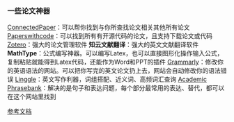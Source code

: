 ### 一些论文神器

[ConnectedPaper](https://www.connectedpapers.com/)：可以帮你找到与你所查找论文相关其他所有论文
[Paperswithcode](https://paperswithcode.com/)：可以找到所有有开源代码的论文，且支持下载论文或代码
[Zotero](https://www.zotero.org/)：强大的论文管理软件
**知云文献翻译**：强大的英文文献翻译软件
**MathType**：公式编写神器。可以编写Latex，也可以直接图形化操作输入公式，复制粘贴就能得到Latex代码，还能作为Word和PPT的插件
[Grammarly](https://www.grammarly.com/)：修改你的英语语法的网站。可以把你写完的英文论文扔上去，网站会自动修改你的语法错误
[Linggle](https://www.linggle.com/)：英文写作利器，词组搭配、近义词、高频词汇查询
[Academic Phrasebank](https://www.phrasebank.manchester.ac.uk/)：解决的是句子和表达问题，每个部分最常用的表达、替代，都可以在这个网站里找到


[参考文档](https://blog.csdn.net/FRIGIDWINTER/article/details/123959522)